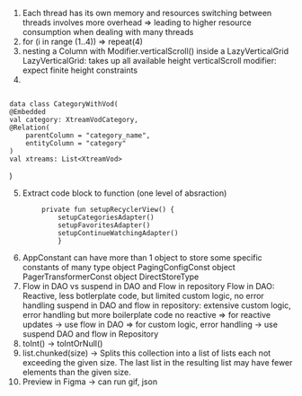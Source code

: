 1. Each thread has its own memory and resources
switching between threads involves more overhead
=> leading to higher resource consumption when dealing with many threads
2. for (i in range (1..4))
=> repeat(4)
3. nesting a Column with Modifier.verticalScroll() inside a LazyVerticalGrid
LazyVerticalGrid: takes up all available height
verticalScroll modifier: expect finite height constraints
4. 

```

data class CategoryWithVod(
@Embedded
val category: XtreamVodCategory,
@Relation(
    parentColumn = "category_name",
    entityColumn = "category"
)
val xtreams: List<XtreamVod>

```

)

5. Extract code block to function (one level of absraction)

```
    	private fun setupRecyclerView() {
	    	setupCategoriesAdapter()
	    	setupFavoritesAdapter()
	    	setupContinueWatchingAdapter()
			}

```

6. AppConstant can have more than 1 object to store some specific constants of many type
object PagingConfigConst
object PagerTransformerConst
object DirectStoreType
7. Flow in DAO vs suspend in DAO and Flow in repository
Flow in DAO: Reactive, less botlerplate code, but limited custom logic, no error handling
suspend in DAO and flow in repository: extensive custom logic, error handling but more boilerplate code
no reactive
=> for reactive updates -> use flow in DAO
=> for custom logic, error handling -> use suspend DAO and flow in Repository
8. toInt() -> toIntOrNull()
9. list.chunked(size) -> Splits this collection into a list of lists each not exceeding the given size.
The last list in the resulting list may have fewer elements than the given size.
10. Preview in Figma -> can run gif, json